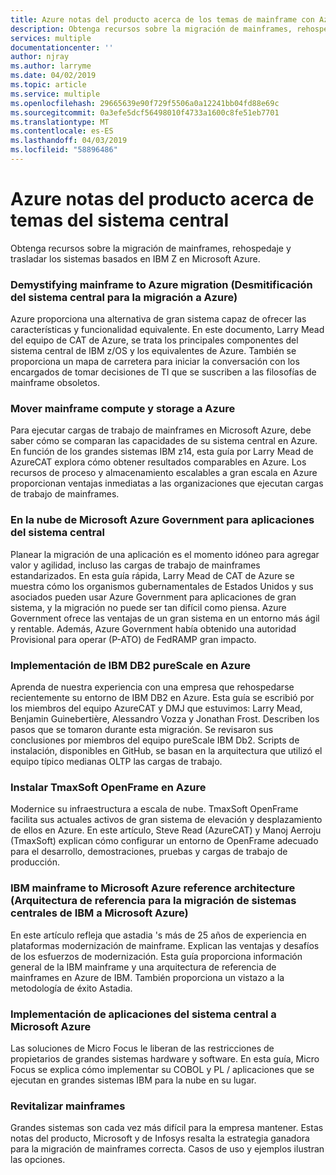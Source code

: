 ```yaml
---
title: Azure notas del producto acerca de los temas de mainframe con Azure Virtual Machines y Azure Storage
description: Obtenga recursos sobre la migración de mainframes, rehospedaje y trasladar los sistemas basados en IBM Z en Microsoft Azure.
services: multiple
documentationcenter: ''
author: njray
ms.author: larryme
ms.date: 04/02/2019
ms.topic: article
ms.service: multiple
ms.openlocfilehash: 29665639e90f729f5506a0a12241bb04fd88e69c
ms.sourcegitcommit: 0a3efe5dcf56498010f4733a1600c8fe51eb7701
ms.translationtype: MT
ms.contentlocale: es-ES
ms.lasthandoff: 04/03/2019
ms.locfileid: "58896486"
---
```

# <a name="azure-white-papers-about-mainframe-topics"></a>Azure notas del producto acerca de temas del sistema central

Obtenga recursos sobre la migración de mainframes, rehospedaje y trasladar los sistemas basados en IBM Z en Microsoft Azure.

### [<a name="demystifying-mainframe-to-azure-migration"></a>Demystifying mainframe to Azure migration (Desmitificación del sistema central para la migración a Azure)](https://azure.microsoft.com/resources/demystifying-mainframe-to-azure-migration/)

Azure proporciona una alternativa de gran sistema capaz de ofrecer las características y funcionalidad equivalente. En este documento, Larry Mead del equipo de CAT de Azure, se trata los principales componentes del sistema central de IBM z/OS y los equivalentes de Azure. También se proporciona un mapa de carretera para iniciar la conversación con los encargados de tomar decisiones de TI que se suscriben a las filosofías de mainframe obsoletos.

### [<a name="move-mainframe-compute-and-storage-to-azure"></a>Mover mainframe compute y storage a Azure](https://azure.microsoft.com/resources/move-mainframe-compute-and-storage-to-azure/)

Para ejecutar cargas de trabajo de mainframes en Microsoft Azure, debe saber cómo se comparan las capacidades de su sistema central en Azure. En función de los grandes sistemas IBM z14, esta guía por Larry Mead de AzureCAT explora cómo obtener resultados comparables en Azure. Los recursos de proceso y almacenamiento escalables a gran escala en Azure proporcionan ventajas inmediatas a las organizaciones que ejecutan cargas de trabajo de mainframes.

### [<a name="microsoft-azure-government-cloud-for-mainframe-applications"></a>En la nube de Microsoft Azure Government para aplicaciones del sistema central](https://azure.microsoft.com/resources/microsoft-azure-government-cloud-for-mainframe-applications/)

Planear la migración de una aplicación es el momento idóneo para agregar valor y agilidad, incluso las cargas de trabajo de mainframes estandarizados. En esta guía rápida, Larry Mead de CAT de Azure se muestra cómo los organismos gubernamentales de Estados Unidos y sus asociados pueden usar Azure Government para aplicaciones de gran sistema, y la migración no puede ser tan difícil como piensa. Azure Government ofrece las ventajas de un gran sistema en un entorno más ágil y rentable. Además, Azure Government había obtenido una autoridad Provisional para operar (P-ATO) de FedRAMP gran impacto.

### [<a name="deploy-ibm-db2-purescale-on-azure"></a>Implementación de IBM DB2 pureScale en Azure](https://azure.microsoft.com/resources/deploy-ibm-db2-purescale-on-azure/)

Aprenda de nuestra experiencia con una empresa que rehospedarse recientemente su entorno de IBM DB2 en Azure. Esta guía se escribió por los miembros del equipo AzureCAT y DMJ que estuvimos: Larry Mead, Benjamin Guinebertière, Alessandro Vozza y Jonathan Frost. Describen los pasos que se tomaron durante esta migración. Se revisaron sus conclusiones por miembros del equipo pureScale IBM Db2. Scripts de instalación, disponibles en GitHub, se basan en la arquitectura que utilizó el equipo típico medianas OLTP las cargas de trabajo.

### [<a name="install-tmaxsoft-openframe-on-azure"></a>Instalar TmaxSoft OpenFrame en Azure](https://azure.microsoft.com/resources/install-tmaxsoft-openframe-on-azure/)

Modernice su infraestructura a escala de nube. TmaxSoft OpenFrame facilita sus actuales activos de gran sistema de elevación y desplazamiento de ellos en Azure. En este artículo, Steve Read (AzureCAT) y Manoj Aerroju (TmaxSoft) explican cómo configurar un entorno de OpenFrame adecuado para el desarrollo, demostraciones, pruebas y cargas de trabajo de producción.

### [<a name="ibm-mainframe-to-microsoft-azure-reference-architecture"></a>IBM mainframe to Microsoft Azure reference architecture (Arquitectura de referencia para la migración de sistemas centrales de IBM a Microsoft Azure)](https://www.astadia.com/whitepaper/ibm-mainframe-to-microsoft-azure)

En este artículo refleja que astadia 's más de 25 años de experiencia en plataformas modernización de mainframe. Explican las ventajas y desafíos de los esfuerzos de modernización. Esta guía proporciona información general de la IBM mainframe y una arquitectura de referencia de mainframes en Azure de IBM. También proporciona un vistazo a la metodología de éxito Astadia.

### [<a name="deploying-mainframe-applications-to-microsoft-azure"></a>Implementación de aplicaciones del sistema central a Microsoft Azure](https://www.microfocus.com/media/white-paper/deploying_mainframe_applications_to_microsoft_azure_wp.pdf)

Las soluciones de Micro Focus le liberan de las restricciones de propietarios de grandes sistemas hardware y software. En esta guía, Micro Focus se explica cómo implementar su COBOL y PL / aplicaciones que se ejecutan en grandes sistemas IBM para la nube en su lugar.

### [<a name="breathe-new-life-into-mainframes"></a>Revitalizar mainframes](https://www.infosys.com/modernization/Pages/breathe-new-life-mainframes.aspx)

 Grandes sistemas son cada vez más difícil para la empresa mantener. Estas notas del producto, Microsoft y de Infosys resalta la estrategia ganadora para la migración de mainframes correcta. Casos de uso y ejemplos ilustran las opciones.